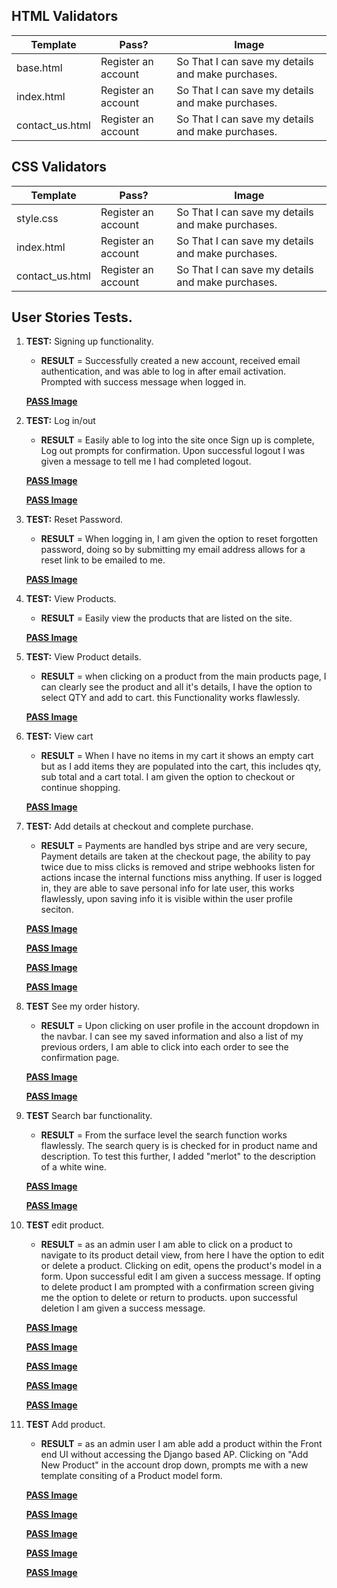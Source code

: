 ## HTML Validators

| Template | Pass? | Image|
| ------------- | -- | ------------- |
| base.html | Register an account | So That I can save my details and make purchases. |
| index.html | Register an account | So That I can save my details and make purchases. |
| contact_us.html | Register an account | So That I can save my details and make purchases. |

## CSS Validators

| Template | Pass? | Image|
| ------------- | -- | ------------- |
| style.css | Register an account | So That I can save my details and make purchases. |
| index.html | Register an account | So That I can save my details and make purchases. |
| contact_us.html | Register an account | So That I can save my details and make purchases. |


## User Stories Tests. 

1. **TEST:** Signing up functionality. 
    - **RESULT** = Successfully created a new account, received email authentication, and was able to log in after email activation. Prompted with success message when logged in.  

    [**PASS Image**](https://github.com/roomacarthur/winos_den/blob/main/documentation/images/login.png)

2. **TEST:** Log in/out
    - **RESULT** = Easily able to log into the site once Sign up is complete, Log out prompts for confirmation. Upon successful logout I was given a message to tell me I had completed logout.

    [**PASS Image**](https://github.com/roomacarthur/winos_den/blob/main/documentation/images/logout.png)

    [**PASS Image**](https://github.com/roomacarthur/winos_den/blob/main/documentation/images/logoutconfirm.png)

3. **TEST:** Reset Password.
    - **RESULT** = When logging in, I am given the option to reset forgotten password, doing so by submitting my email address allows for a reset link to be emailed to me. 

    [**PASS Image**](https://github.com/roomacarthur/winos_den/blob/main/documentation/images/passresetemail.png)

4. **TEST:** View Products.
    - **RESULT** = Easily view the products that are listed on the site. 

    [**PASS Image**](https://github.com/roomacarthur/winos_den/blob/main/documentation/images/products_list.png)

5. **TEST:** View Product details.
    - **RESULT** = when clicking on a product from the main products page, I can clearly see the product and all it's details, I have the option to select QTY and add to cart. this Functionality works flawlessly.

    [**PASS Image**](https://github.com/roomacarthur/winos_den/blob/main/documentation/images/product_details.png)

5. **TEST:** View cart
    - **RESULT** = When I have no items in my cart it shows an empty cart but as I add items they are populated into the cart, this includes qty, sub total and a cart total. I am given the option to checkout or continue shopping.

    [**PASS Image**](https://github.com/roomacarthur/winos_den/blob/main/documentation/images/cart.png)

5. **TEST:** Add details at checkout and complete purchase. 
    - **RESULT** = Payments are handled bys stripe and are very secure, Payment details are taken at the checkout page, the ability to pay twice due to miss clicks is removed and stripe webhooks listen for actions incase the internal functions miss anything. If user is logged in, they are able to save personal info for late user, this works flawlessly, upon saving info it is visible within the user profile seciton. 

    [**PASS Image**](https://github.com/roomacarthur/winos_den/blob/main/documentation/images/checkout.png)

    [**PASS Image**](https://github.com/roomacarthur/winos_den/blob/main/documentation/images/checkout_details.png)

    [**PASS Image**](https://github.com/roomacarthur/winos_den/blob/main/documentation/images/oder_complete.png)

    [**PASS Image**](https://github.com/roomacarthur/winos_den/blob/main/documentation/images/user_profiles_save.png)

6. **TEST** See my order history. 
    - **RESULT** = Upon clicking on user profile in the account dropdown in the navbar. I can see my saved information and also a list of my previous orders, I am able to click into each order to see the confirmation page. 

    [**PASS Image**](https://github.com/roomacarthur/winos_den/blob/main/documentation/images/user_profiles_save.png)

    [**PASS Image**](https://github.com/roomacarthur/winos_den/blob/main/documentation/images/old_order.png)

6. **TEST** Search bar functionality. 
    - **RESULT** = From the surface level the search function works flawlessly. The search query is is checked for in product name and description. To test this further, I added "merlot" to the description of a white wine.

    [**PASS Image**](https://github.com/roomacarthur/winos_den/blob/main/documentation/images/white_search.png)

    [**PASS Image**](https://github.com/roomacarthur/winos_den/blob/main/documentation/images/merlot_search.png)

6. **TEST** edit product.
    - **RESULT** = as an admin user I am able to click on a product to navigate to its product detail view, from here I have the option to edit or delete a product. Clicking on edit, opens the product's model in a form. Upon successful edit I am given a success message. If opting to delete product I am prompted with a confirmation screen giving me the option to delete or return to products. upon successful deletion I am given a success message.

    [**PASS Image**](https://github.com/roomacarthur/winos_den/blob/main/documentation/images/edit_delete.png)

    [**PASS Image**](https://github.com/roomacarthur/winos_den/blob/main/documentation/images/product_edit.png)

    [**PASS Image**](https://github.com/roomacarthur/winos_den/blob/main/documentation/images/edit_success.png)

    [**PASS Image**](https://github.com/roomacarthur/winos_den/blob/main/documentation/images/delete_conf.png)

    [**PASS Image**](https://github.com/roomacarthur/winos_den/blob/main/documentation/images/delete_success.png)

6. **TEST** Add product.
    - **RESULT** = as an admin user I am able add a product within the Front end UI without accessing the Django based AP. Clicking on "Add New Product" in the account drop down, prompts me with a new template consiting of a Product model form. 

    [**PASS Image**](https://github.com/roomacarthur/winos_den/blob/main/documentation/images/edit_delete.png)

    [**PASS Image**](https://github.com/roomacarthur/winos_den/blob/main/documentation/images/product_edit.png)

    [**PASS Image**](https://github.com/roomacarthur/winos_den/blob/main/documentation/images/edit_success.png)

    [**PASS Image**](https://github.com/roomacarthur/winos_den/blob/main/documentation/images/delete_conf.png)
    
    [**PASS Image**](https://github.com/roomacarthur/winos_den/blob/main/documentation/images/delete_success.png)


